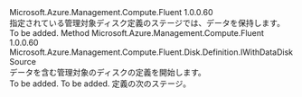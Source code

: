 <Type Name="IWithData" FullName="Microsoft.Azure.Management.Compute.Fluent.Disk.Definition.IWithData">
  <TypeSignature Language="C#" Value="public interface IWithData" />
  <TypeSignature Language="ILAsm" Value=".class public interface auto ansi abstract IWithData" />
  <TypeSignature Language="DocId" Value="T:Microsoft.Azure.Management.Compute.Fluent.Disk.Definition.IWithData" />
  <TypeSignature Language="VB.NET" Value="Public Interface IWithData" />
  <TypeSignature Language="F#" Value="type IWithData = interface" />
  <AssemblyInfo>
    <AssemblyName>Microsoft.Azure.Management.Compute.Fluent</AssemblyName>
    <AssemblyVersion>1.0.0.60</AssemblyVersion>
  </AssemblyInfo>
  <Interfaces />
  <Docs>
    <summary>
            指定されている管理対象ディスク定義のステージでは、データを保持します。
            </summary>
    <remarks>To be added.</remarks>
  </Docs>
  <Members>
    <Member MemberName="WithData">
      <MemberSignature Language="C#" Value="public Microsoft.Azure.Management.Compute.Fluent.Disk.Definition.IWithDataDiskSource WithData ();" />
      <MemberSignature Language="ILAsm" Value=".method public hidebysig newslot virtual instance class Microsoft.Azure.Management.Compute.Fluent.Disk.Definition.IWithDataDiskSource WithData() cil managed" />
      <MemberSignature Language="DocId" Value="M:Microsoft.Azure.Management.Compute.Fluent.Disk.Definition.IWithData.WithData" />
      <MemberSignature Language="VB.NET" Value="Public Function WithData () As IWithDataDiskSource" />
      <MemberSignature Language="F#" Value="abstract member WithData : unit -&gt; Microsoft.Azure.Management.Compute.Fluent.Disk.Definition.IWithDataDiskSource" Usage="iWithData.WithData " />
      <MemberType>Method</MemberType>
      <AssemblyInfo>
        <AssemblyName>Microsoft.Azure.Management.Compute.Fluent</AssemblyName>
        <AssemblyVersion>1.0.0.60</AssemblyVersion>
      </AssemblyInfo>
      <ReturnValue>
        <ReturnType>Microsoft.Azure.Management.Compute.Fluent.Disk.Definition.IWithDataDiskSource</ReturnType>
      </ReturnValue>
      <Parameters />
      <Docs>
        <summary>
            データを含む管理対象のディスクの定義を開始します。
            </summary>
        <returns>To be added.</returns>
        <remarks>To be added.</remarks>
        <return>定義の次のステージ。</return>
      </Docs>
    </Member>
  </Members>
</Type>